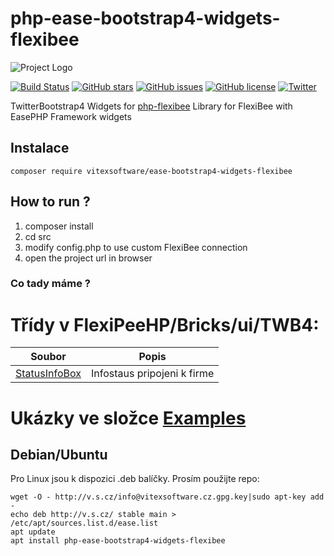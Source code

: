 # php-ease-bootstrap4-widgets-flexibee
![Project Logo](https://raw.githubusercontent.com/VitexSoftware/php-ease-bootstrap4-widgets-flexibee/master/project-logo.png "Project Logo")

[![Build Status](https://travis-ci.org/VitexSoftware/Ease-PHP-Bricks.svg?branch=master)](https://travis-ci.org/VitexSoftware/Ease-PHP-Bricks)
[![GitHub stars](https://img.shields.io/github/stars/VitexSoftware/php-ease-bootstrap4-widgets-flexibee.svg)](https://github.com/VitexSoftware/php-ease-bootstrap4-widgets-flexibee/stargazers)
[![GitHub issues](https://img.shields.io/github/issues/VitexSoftware/php-ease-bootstrap4-widgets-flexibee.svg)](https://github.com/VitexSoftware/php-ease-bootstrap4-widgets-flexibee/issues)
[![GitHub license](https://img.shields.io/github/license/VitexSoftware/php-ease-bootstrap4-widgets-flexibee.svg)](https://github.com/VitexSoftware/php-ease-bootstrap4-widgets-flexibee/blob/master/LICENSE)
[![Twitter](https://img.shields.io/twitter/url/https/github.com/VitexSoftware/php-ease-bootstrap4-widgets-flexibee.svg?style=social)](https://twitter.com/intent/tweet?text=Wow:&url=https%3A%2F%2Fgithub.com%2FVitexSoftware%2Fphp-ease-bootstrap4-widgets-flexibee)

TwitterBootstrap4 Widgets for [php-flexibee](https://github.com/Spoje-NET/php-flexibee) Library for FlexiBee with EasePHP Framework widgets


Instalace
----------

    composer require vitexsoftware/ease-bootstrap4-widgets-flexibee

How to run ?
------------

1) composer install
2) cd src
3) modify config.php to use custom FlexiBee connection
4) open the project url in browser


### Co tady máme ?

# Třídy v FlexiPeeHP/Bricks/ui/TWB4:

| Soubor                                                           | Popis                                 |
| ---------------------------------------------------------------- | --------------------------------------|
| [StatusInfoBox](src/FlexiPeeHP/Bricks/ui/TWB4/StatusInfoBox.php) | Infostaus pripojeni k firme


Ukázky ve složce [Examples](Examples)
=====================================


Debian/Ubuntu
-------------

Pro Linux jsou k dispozici .deb balíčky. Prosím použijte repo:

    wget -O - http://v.s.cz/info@vitexsoftware.cz.gpg.key|sudo apt-key add -
    echo deb http://v.s.cz/ stable main > /etc/apt/sources.list.d/ease.list
    apt update
    apt install php-ease-bootstrap4-widgets-flexibee
